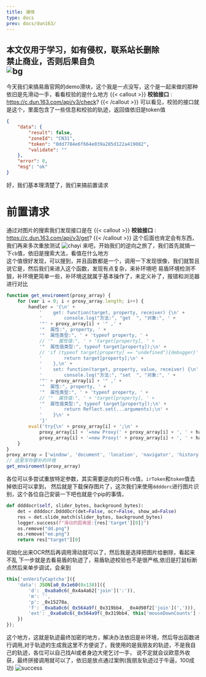 ```yaml
---
title: 滑块
type: docs
prev: docs/dun163/
---
```


本文仅用于学习，如有侵权，联系站长删除
</br>
禁止商业，否则后果自负
</br>
![bg](../../../yidun_bg.png)
---
今天我们来搞易盾官网的demo滑块，这个我是一点没写，这个是一起来做的那种</br>
依旧是先滑动一手，看看校验的是什么地方
{{< callout >}}
  **校验接口** : https://c.dun.163.com/api/v3/check?
{{< /callout >}}
可以看见，校验的接口就是这个，里面包含了一些信息和校验的轨迹，返回值依旧是token值
``` json 
{
    "data": {
        "result": false,
        "zoneId": "CN31",
        "token": "0dd7784e6f664e039a285d122a419082",
        "validate": ""
    },
    "error": 0,
    "msg": "ok"
}
```
好，我们基本理清楚了，我们来搞前置请求
# 前置请求
通过对图片的搜索我们发现接口是在
{{< callout >}}
  **校验接口** : https://c.dun.163.com/api/v3/get?
{{< /callout >}}
这个后面也肯定会有东西，我们再来多次重放测试
![chayi](../../../yidun_getapichayi.png)
来吧，开始我们的逆向之旅了，我们首先就搞一下`cb`值，依旧是搜索大法，看值在什么地方</br>
这个值很好发现，可以搜到，并且函数都是一个，调用一下发现很像，我们就暂且说它是，然后我们来进入这个函数，发现有点复杂，来补环境吧
易盾环境检测不狠，补环境更简单一些，补环境这就属于基本操作了，未定义补了，报错和浏览器进行对比
```js 
function get_enviroment(proxy_array) {
    for (var i = 0; i < proxy_array.length; i++) {
        handler = '{\n' +
            '    get: function(target, property, receiver) {\n' +
            '        console.log("方法:", "get  ", "对象:", ' +
            '"' + proxy_array[i] + '" ,' +
            '"  属性:", property, ' +
            '"  属性类型:", ' + 'typeof property, ' +
            // '"  属性值:", ' + 'target[property], ' +
            '"  属性值类型:", typeof target[property]);\n' +
            // 'if (typeof target[property] == "undefined"){debugger}' +
            '        return target[property];\n' +
            '    },\n' +
            '    set: function(target, property, value, receiver) {\n' +
            '        console.log("方法:", "set  ", "对象:", ' +
            '"' + proxy_array[i] + '" ,' +
            '"  属性:", property, ' +
            '"  属性类型:", ' + 'typeof property, ' +
            // '"  属性值:", ' + 'target[property], ' +
            '"  属性值类型:", typeof target[property]);\n' +
            '        return Reflect.set(...arguments);\n' +
            '    }\n' +
            '}'
        eval('try{\n' + proxy_array[i] + ';\n' +
            proxy_array[i] + '=new Proxy(' + proxy_array[i] + ', ' + handler + ')}catch (e) {\n' + proxy_array[i] + '={};\n' +
            proxy_array[i] + '=new Proxy(' + proxy_array[i] + ', ' + handler + ')}')
    }
}
proxy_array = ['window', 'document', 'location', 'navigator', 'history', 'screen']
// 这里写你要补的环境
get_enviroment(proxy_array)
```
各位可以多尝试重放特定参数，其实需要逆向的只有`cb`值，`irToken`和`token`值去掉依旧可以拿到，
然后就是下载保存图片了，这次我们来使用`ddddorc`进行图片识别，这个各位自己安装一下吧也就是个pip的事情，
```py 
def ddddocr(self, slider_bytes, background_bytes):
    det = ddddocr.DdddOcr(det=False, ocr=False, show_ad=False)
    res = det.slide_match(slider_bytes, background_bytes)
    logger.success(f"滑动的距离是:{res['target'][0]}")
    os.remove("dd.png")
    os.remove("ee.png")
    return res["target"][0]
```
初始化出来OCR然后再调用滑动就可以了，然后我是选择把图片给删除，看起来不乱
下一步就是去看易盾的轨迹了，易盾轨迹校验也不是很严格,依旧是打鼠标断点然后来单步调试，会来到
```js 
this['onVerifyCaptcha']({
    'data': JSON[a0_0x1e60(0x138)]({
        'd': _0xa8a0c6(_0x4a4a62['join'](':')),
        'm': '',
        'p': _0x15278a,
        'f': _0xa8a0c6(_0x564a9f(_0x319bb4, _0x4d98f2['join'](','))),
        'ext': _0xa8a0c6(_0x564a9f(_0x319bb4, this['mouseDownCounts'] + ',' + this['traceData']['length']))
    })
});
```
这个地方，这就是轨迹最终加密的地方，解决办法依旧是补环境，然后导出函数进行调用,对于轨迹的生成我这里不方便说了，我使用的是我朋友的轨迹，不是我自己的轨迹，各位可以自己找AI或者身边大佬乞讨一手，
说不定就会议欧意外收获，最终拼接调用就可以了，依旧是放点通过案例(我朋友轨迹过于牛逼，100成功)
![success](../../../yidun_success.png)
